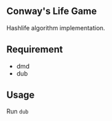 Conway's Life Game
--------------------
Hashlife algorithm implementation.

## Requirement
- dmd  
- dub  

## Usage
Run `dub`

